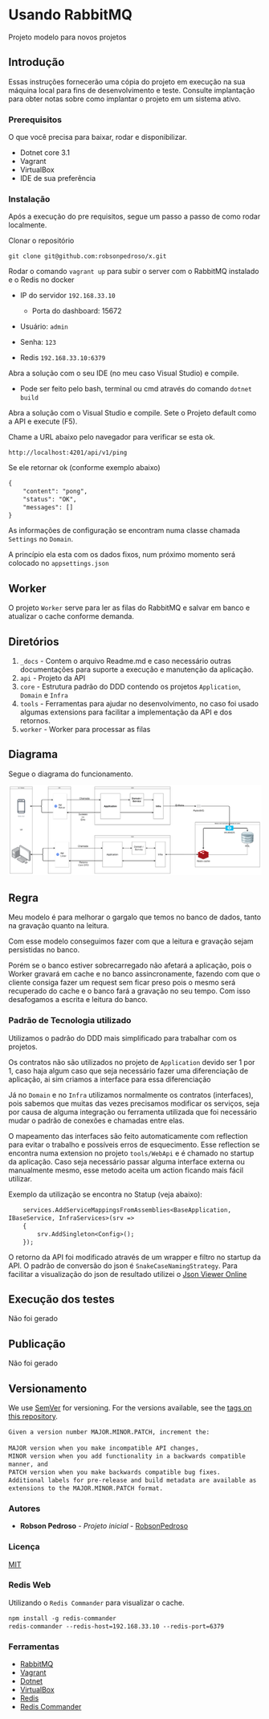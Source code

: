 # Usando RabbitMQ 

Projeto modelo para novos projetos

## Introdução

Essas instruções fornecerão uma cópia do projeto em execução na sua máquina local para fins de desenvolvimento e teste.
Consulte implantação para obter notas sobre como implantar o projeto em um sistema ativo.

### Prerequisitos

O que você precisa para baixar, rodar e disponibilizar.

* Dotnet core 3.1
* Vagrant
* VirtualBox
* IDE de sua preferência 

### Instalação

Após a execução do pre requisitos, segue um passo a passo de como rodar localmente.

Clonar o repositório

```
git clone git@github.com:robsonpedroso/x.git
```

Rodar o comando `vagrant up` para subir o server com o RabbitMQ instalado e o Redis no docker
 - IP do servidor `192.168.33.10`
	- Porta do dashboard: 15672
 - Usuário: `admin`
 - Senha: `123`

 - Redis `192.168.33.10:6379`


Abra a solução com o seu IDE (no meu caso Visual Studio) e compile.
 - Pode ser feito pelo bash, terminal ou cmd através do comando `dotnet build`

Abra a solução com o Visual Studio e compile.
Sete o Projeto default como a API e execute (F5).


Chame a URL abaixo pelo navegador para verificar se esta ok.

```
http://localhost:4201/api/v1/ping
```

Se ele retornar ok (conforme exemplo abaixo)

```
{
    "content": "pong",
    "status": "OK",
    "messages": []
}
```

As informações de configuração se encontram numa classe chamada `Settings` no `Domain`.

A princípio ela esta com os dados fixos, num próximo momento será colocado no `appsettings.json`

## Worker

O projeto `Worker` serve para ler as filas do RabbitMQ e salvar em banco e atualizar o cache conforme demanda.

## Diretórios

1. `_docs` - Contem o arquivo Readme.md e caso necessário outras documentações para suporte a execução e manutenção da aplicação.
2. `api` - Projeto da API
3. `core` - Estrutura padrão do DDD contendo os projetos `Application`, `Domain` e `Infra`
4. `tools` - Ferramentas para ajudar no desenvolvimento, no caso foi usado algumas extensions para facilitar a implementação da API e dos retornos.
5. `worker` - Worker para processar as filas

## Diagrama

Segue o diagrama do funcionamento.

![Diagrama](https://github.com/robsonpedroso/lab-cqrs-rabbitmq/blob/master/diagrama.png)


## Regra

Meu modelo é para melhorar o gargalo que temos no banco de dados, tanto na gravação quanto na leitura.

Com esse modelo conseguimos fazer com que a leitura e gravação sejam persistidas no banco.

Porém se o banco estiver sobrecarregado não afetará a aplicação, pois o Worker gravará em cache e no banco assincronamente, fazendo com que o cliente consiga fazer um request sem ficar preso pois o mesmo será recuperado do cache e o banco fará a gravação no seu tempo.
Com isso desafogamos a escrita e leitura do banco.


### Padrão de Tecnologia utilizado

Utilizamos o padrão do DDD mais simplificado para trabalhar com os projetos.

Os contratos não são utilizados no projeto de `Application` devido ser 1 por 1, caso haja algum caso que seja necessário fazer uma diferenciação de aplicação, ai sim criamos a interface para essa diferenciação

Já no `Domain` e no `Infra` utilizamos normalmente os contratos (interfaces), pois sabemos que muitas das vezes precisamos modificar os serviços, seja por causa de alguma integração ou ferramenta utilizada que foi necessário mudar o padrão de conexões e chamadas entre elas.

O mapeamento das interfaces são feito automaticamente com reflection para evitar o trabalho e possíveis erros de esquecimento.
Esse reflection se encontra numa extension no projeto `tools/WebApi` e é chamado no startup da aplicação.
Caso seja necessário passar alguma interface externa ou manualmente mesmo, esse metodo aceita um action ficando mais fácil utilizar.

Exemplo da utilização se encontra no Statup (veja abaixo):
```
	services.AddServiceMappingsFromAssemblies<BaseApplication, IBaseService, InfraServices>(srv =>
    {
        srv.AddSingleton<Config>();
    });
```

O retorno da API foi modificado através de um wrapper e filtro no startup da API.
O padrão de conversão do json é `SnakeCaseNamingStrategy`.
Para facilitar a visualização do json de resultado utilizei o [Json Viewer Online](http://jsonviewer.stack.hu/)

## Execução dos testes

Não foi gerado

## Publicação

Não foi gerado

## Versionamento

We use [SemVer](http://semver.org/) for versioning. For the versions available, see the [tags on this repository](https://github.com/your/project/tags). 

```
Given a version number MAJOR.MINOR.PATCH, increment the:

MAJOR version when you make incompatible API changes,
MINOR version when you add functionality in a backwards compatible manner, and
PATCH version when you make backwards compatible bug fixes.
Additional labels for pre-release and build metadata are available as extensions to the MAJOR.MINOR.PATCH format.
```

### Autores

* **Robson Pedroso** - *Projeto inicial* - [RobsonPedroso](https://github.com/robsonpedroso)

### Licença

[MIT](https://gist.github.com/robsonpedroso/98dc906d5896711f07a9cffbcc2776ea)

### Redis Web

Utilizando o `Redis Commander` para visualizar o cache.

```
npm install -g redis-commander
redis-commander --redis-host=192.168.33.10 --redis-port=6379
```

### Ferramentas

* [RabbitMQ](https://www.rabbitmq.com/getstarted.html)
* [Vagrant](https://www.vagrantup.com/)
* [Dotnet](https://dotnet.microsoft.com/download)
* [VirtualBox](https://www.virtualbox.org/)
* [Redis](https://redis.io)
* [Redis Commander](https://github.com/joeferner/redis-commander)